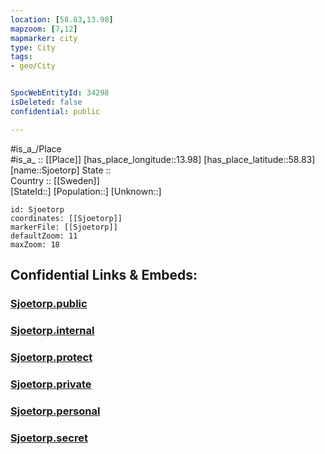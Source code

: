 ```yaml
---
location: [58.83,13.98] 
mapzoom: [7,12] 
mapmarker: city 
type: City
tags:
- geo/City


SpocWebEntityId: 34298
isDeleted: false
confidential: public

---
```

#is_a_/Place  
#is_a_ :: [[Place]] 
[has_place_longitude::13.98] 
[has_place_latitude::58.83] 
[name::Sjoetorp] 
State ::  
Country :: [[Sweden]]  
[StateId::] 
[Population::] 
[Unknown::] 


```leaflet
id: Sjoetorp
coordinates: [[Sjoetorp]] 
markerFile: [[Sjoetorp]] 
defaultZoom: 11 
maxZoom: 18
```


## Confidential Links & Embeds: 

### [Sjoetorp.public](/_public/\Earth\Continent\Europe\Europe~North\Sweden\Provinces~Sweden\Västra_Götaland\CitySjoetorp.public.md) 

### [Sjoetorp.internal](/_internal/\Earth\Continent\Europe\Europe~North\Sweden\Provinces~Sweden\Västra_Götaland\CitySjoetorp.internal.md) 

### [Sjoetorp.protect](/_protect/\Earth\Continent\Europe\Europe~North\Sweden\Provinces~Sweden\Västra_Götaland\CitySjoetorp.protect.md) 

### [Sjoetorp.private](/_private/\Earth\Continent\Europe\Europe~North\Sweden\Provinces~Sweden\Västra_Götaland\CitySjoetorp.private.md) 

### [Sjoetorp.personal](/_personal/\Earth\Continent\Europe\Europe~North\Sweden\Provinces~Sweden\Västra_Götaland\CitySjoetorp.personal.md) 

### [Sjoetorp.secret](/_secret/\Earth\Continent\Europe\Europe~North\Sweden\Provinces~Sweden\Västra_Götaland\CitySjoetorp.secret.md)

